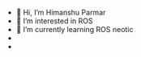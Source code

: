 - 👋 Hi, I’m Himanshu Parmar
- 👀 I’m interested in ROS 
- 🌱 I’m currently learning ROS neotic
- 
- 

<!---
Himanshuparmar20/Himanshuparmar20 is a ✨ special ✨ repository because its `README.md` (this file) appears on your GitHub profile.
You can click the Preview link to take a look at your changes.
--->
